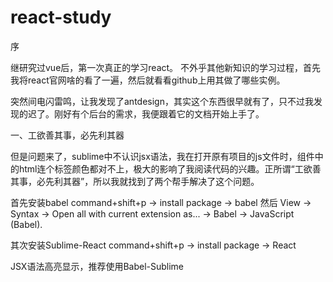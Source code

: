 # react-study

序

继研究过vue后，第一次真正的学习react。
不外乎其他新知识的学习过程，首先我将react官网啥的看了一遍，然后就看看github上用其做了哪些实例。

突然间电闪雷鸣，让我发现了antdesign，其实这个东西很早就有了，只不过我发现的迟了。刚好有个后台的需求，我便跟着它的文档开始上手了。


一、工欲善其事，必先利其器

但是问题来了，sublime中不认识jsx语法，我在打开原有项目的js文件时，组件中的html连个标签颜色都对不上，极大的影响了我阅读代码的兴趣。正所谓“工欲善其事，必先利其器”，所以我就找到了两个帮手解决了这个问题。

首先安装babel
command+shift+p -> install package -> babel
然后
View -> Syntax -> Open all with current extension as... -> Babel -> JavaScript (Babel).

其次安装Sublime-React
command+shift+p -> install package -> React

JSX语法高亮显示，推荐使用Babel-Sublime
